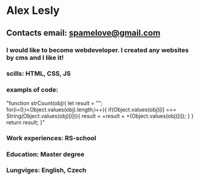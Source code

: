 # Alex Lesly
## Contacts email: spamelove@gmail.com
### I would like to become webdeveloper. I created any websites by cms and I like it!
### scills: HTML, CSS, JS
### exampls of code: 
"function strCount(obj){
  let result = "";
for(i=0;i<Object.values(obj).length;i++){
  if(Object.values(obj)[i] === String(Object.values(obj)[i])){
    result = +result + +(Object.values(obj)[i]);
  }
}
  return result;
}"
### Work experiences: RS-school
### Education: Master degree
### Lungviges: English, Czech
